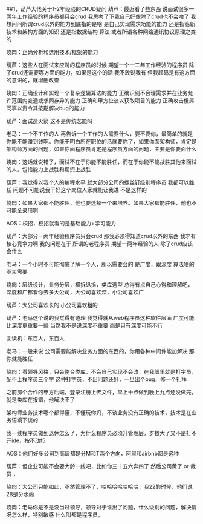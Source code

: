 ##1，葫芦大佬关于1-2年经验的CRUD疑问
葫芦：最近看了些东西   说面试很多一两年工作经验的程序员都只会crud
我思考了下我自己好像除了crud也不会啥了   我想问问所谓crud以外的能力到底指的是啥   是自己实现需求功能的能力  还是指高新技术和架构方面的知识   还是指数据结构 算法   或者所谓各种网络通讯协议原理之类的

烧肉：正确分析和选用技术/框架的能力

葫芦：这些人在面试来应聘的程序员的时候  期望一个一二年工作经验的程序员   除了crud还需要哪方面的能力，如果是这个的话  我不敢说我有  但我起码是有这方面的意识的，就增删改查

烧肉：正确设计和实现一个复杂逻辑算法的能力
正确识别不合理需求并在业务允许范围内变通或求同存异的能力
正确和甲方扯淡以获取项目的能力
正确攻击傻屌同事以责令其按期解决bug的能力

葫芦：面试造火箭  这不是传统艺能吗

老马：一个不工作的人 再告诉一个工作的人需要什么，要不要你，最简单的就是你能不能赚到钱啊。你能干明白所在职位的活就要你了，如果你面架构师，肯定是架构师方面的问题，如果你面程序员肯定是程序员方面的问题，主要是你要面什么

烧肉：这话就说错了，面试不在于你能不能胜任，而在于你能不能战胜其他来面试的人。包括能力上战胜和薪资上战胜

葫芦：我觉得以我个人的编程水平   就大部分公司的螺丝钉级别程序员  我都可以胜任    问题不可能说我干好这个岗位人家就能让我进    不是这样的

烧肉：如果大家都不能胜任，他也要选择一个来培养。如果大家都能胜任，他也不可能全录用啊

AOS：校招，校招就看的是基础能力+学习能力

葫芦：大部分一两年经验程序员只会crud   那我必须得知道crud以外的东西 我才有核心竞争力啊   我的问题在于  所谓的老程序员  期望一两年经验的人  除了crud应该会什么   

老马：一个小时不可能彻底了解一个人，所以需要会的 是广度，跟深度 算法啥的不太需要

烧肉：层级设计，业务分层，横拆纵拆，类库选型
总得有点自己心得和理解吧，深度和广都看你去多大公司，大公司喜欢深，小公司喜欢广

葫芦：大公司喜欢长的  小公司喜欢粗的

葫芦：老马这个说的我觉得有道理  我觉得就从web程序员这种软件层面  广度可能比深度更重要一些  当然我不是说深度不重要  而是只有深度可能不行

复读机：东百人，东百人

老马：一般来说 公司需要能解决业务方面的东西的，你用各种中间件能加解决 那你就能胜任

烧肉：看领导风格，只会整合类库，不会自己实现不会改，在我眼里就是打字员，配不上程序员三个字
这种打字员，不出问题还好，一旦出个bug，修一个礼拜

之前那个合作的甲方后端，登录注册上传文件，早上十点做到晚上九点还没做完，就是类库在报错，他解决不了

架构师业务技术哪个都得懂，不懂玩你妈，不谈业务没有正确的技术，技术是在业务语境下谈的

我一线程序员做到退休怎么了，为什么程序员必须升管理层，岁数大了又不是打不开ide，按不动f5

AOS：他们好多公司到高层都是分M和T两个方向，阿里和airbnb都是这种

葫芦：但企业可能不会要大龄一线吧，比如你三十五六奔四了  然后公司黄了 or 裁员   ，

烧肉：大公司只能如此，不然管理不了，哈哈哈哈哈哈哈，我22的时候，他们说28是分水岭

烧肉：老马你是不是没当过领导，领导对于谁出了问题，什么级别的问题，解决情况怎么样，特别敏感
什么叫都是程序员，
